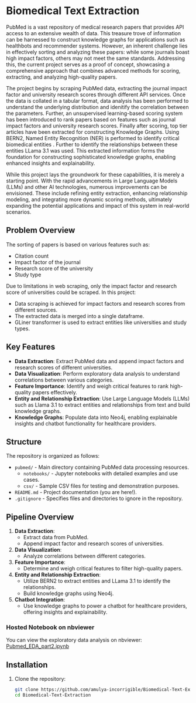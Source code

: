 
# Biomedical Text Extraction

PubMed is a vast repository of medical research papers that provides API access to an extensive wealth of data. This treasure trove of information can be harnessed to construct knowledge graphs for applications such as healthbots and recommender systems. However, an inherent challenge lies in effectively sorting and analyzing these papers: while some journals boast high impact factors, others may not meet the same standards. Addressing this, the current project serves as a proof of concept, showcasing a comprehensive approach that combines advanced methods for scoring, extracting, and analyzing high-quality papers.

The project begins by scraping PubMed data, extracting the journal impact factor and university research scores through different API services. Once the data is collated in a tabular format, data analysis has been performed to understand the underlying distribution and idenitify the correlation between the parameters. Further,  an unsupervised learning-based scoring system has been introduced to rank papers based on features such as journal impact factors and university research scores. Finally after scoring, top tier articles have been extracted for constructing Knowledge Graphs. Using BERN2,  Named Entity Recognition (NER) is performed to identify critical biomedical entities . Further to identify the relationships between these entities LLama 3.1 was used. This extracted information forms the foundation for constructing sophisticated knowledge graphs, enabling enhanced insights and explainability.

While this project lays the groundwork for these capabilities, it is merely a starting point. With the rapid advancements in Large Language Models (LLMs) and other AI technologies, numerous improvements can be envisioned. These include refining entity extraction, enhancing relationship modeling, and integrating more dynamic scoring methods, ultimately expanding the potential applications and impact of this system in real-world scenarios.

## Problem Overview

The sorting of papers is based on various features such as:
- Citation count
- Impact factor of the journal
- Research score of the university
- Study type

Due to limitations in web scraping, only the impact factor and research score of universities could be scraped. In this project:
- Data scraping is achieved for impact factors and research scores from different sources.
- The extracted data is merged into a single dataframe.
- GLiner transformer is used to extract entities like universities and study types.

## Key Features

- **Data Extraction**: Extract PubMed data and append impact factors and research scores of different universities.
- **Data Visualization**: Perform exploratory data analysis to understand correlations between various categories.
- **Feature Importance**: Identify and weigh critical features to rank high-quality papers effectively.
- **Entity and Relationship Extraction**: Use Large Language Models (LLMs) such as Llama 3.1 to extract entities and relationships from text and build knowledge graphs.
- **Knowledge Graphs**: Populate data into Neo4j, enabling explainable insights and chatbot functionality for healthcare providers.

## Structure

The repository is organized as follows:

- `pubmed/` - Main directory containing PubMed data processing resources.
  - `notebooks/` - Jupyter notebooks with detailed examples and use cases.
  - `csv/` - Sample CSV files for testing and demonstration purposes.
- `README.md` - Project documentation (you are here!).
- `.gitignore` - Specifies files and directories to ignore in the repository.

## Pipeline Overview

1. **Data Extraction**:
   - Extract data from PubMed.
   - Append impact factor and research scores of universities.
2. **Data Visualization**:
   - Analyze correlations between different categories.
3. **Feature Importance**:
   - Determine and weigh critical features to filter high-quality papers.
4. **Entity and Relationship Extraction**:
   - Utilize BERN2 to extract entities and LLama 3.1 to identify the relationships.
   - Build knowledge graphs using Neo4j.
5. **Chatbot Integration**:
   - Use knowledge graphs to power a chatbot for healthcare providers, offering insights and explainability.


### Hosted Notebook on nbviewer

You can view the exploratory data analysis on nbviewer: [Pubmed_EDA_part2.ipynb](https://nbviewer.org/github/amulya-incorrigible/Biomedical-Text-Extraction/blob/main/pubmed/Notebooks/Pubmed_EDA_part2.ipynb)


## Installation

1. Clone the repository:
   ```bash
   git clone https://github.com/amulya-incorrigible/Biomedical-Text-Extraction.git
   cd Biomedical-Text-Extraction
